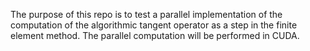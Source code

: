 The purpose of this repo is to test a parallel implementation of the computation of the algorithmic tangent operator as a step in the finite element method. The parallel computation will be performed in CUDA. 
